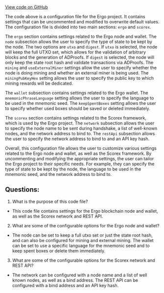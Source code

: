 [View code on GitHub](https://github.com/ergoplatform/ergo/target/scala-2.12/classes/samples/local.conf.sample)

The code above is a configuration file for the Ergo project. It contains settings that can be uncommented and modified to overwrite default values. The configuration file is divided into two main sections: `ergo` and `scorex`.

The `ergo` section contains settings related to the Ergo node and wallet. The `node` subsection allows the user to specify the type of state to be kept by the node. The two options are `utxo` and `digest`. If `utxo` is selected, the node will keep the full UTXO set, which allows for the validation of arbitrary blocks and the generation of ADProofs. If `digest` is selected, the node will only keep the state root hash and validate transactions via ADProofs. The `mining` and `useExternalMiner` settings allow the user to specify whether the node is doing mining and whether an external miner is being used. The `miningPubKeyHex` setting allows the user to specify the public key to which mining rewards will be dedicated.

The `wallet` subsection contains settings related to the Ergo wallet. The `mnemonicPhraseLanguage` setting allows the user to specify the language to be used in the mnemonic seed. The `keepSpentBoxes` setting allows the user to specify whether used boxes should be saved or deleted immediately.

The `scorex` section contains settings related to the Scorex framework, which is used by the Ergo project. The `network` subsection allows the user to specify the node name to be sent during handshake, a list of well-known nodes, and the network address to bind to. The `restApi` subsection allows the user to specify the network address to bind to and an API key hash.

Overall, this configuration file allows the user to customize various settings related to the Ergo node and wallet, as well as the Scorex framework. By uncommenting and modifying the appropriate settings, the user can tailor the Ergo project to their specific needs. For example, they can specify the type of state to be kept by the node, the language to be used in the mnemonic seed, and the network address to bind to.
## Questions: 
 1. What is the purpose of this code file?
- This code file contains settings for the Ergo blockchain node and wallet, as well as the Scorex network and REST API.

2. What are some of the configurable options for the Ergo node and wallet?
- The node can be set to keep a full utxo set or just the state root hash, and can also be configured for mining and external mining. The wallet can be set to use a specific language for the mnemonic seed and to keep spent boxes or delete them immediately.

3. What are some of the configurable options for the Scorex network and REST API?
- The network can be configured with a node name and a list of well known nodes, as well as a bind address. The REST API can be configured with a bind address and an API key hash.
